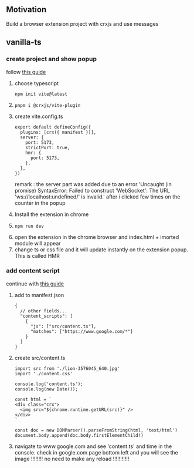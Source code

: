 <h2>Motivation</h2>
Build a browser extension project with crxjs and use messages

<h2>vanilla-ts</h2>



<h3>create project and show popup</h3>
follow <a href='https://crxjs.dev/vite-plugin/getting-started/vanilla-js/create-project'>this guide</a>
<ol>
<li>

choose typescript
```
npm init vite@latest
```

</li>
<li>

```
pnpm i @crxjs/vite-plugin
```

</li>
<li>
create vite.config.ts

```
export default defineConfig({
  plugins: [crx({ manifest })],
  server: {
    port: 5173,
    strictPort: true,
    hmr: {
      port: 5173,
    },
  },
})

```

remark : the server part was added due to an error 'Uncaught (in promise) SyntaxError: Failed to construct 'WebSocket': The URL 'ws://localhost:undefined/' is invalid.' after i clicked few times on the counter in the popup
</li>

<li>Install the extension in chrome</li>


<li>

```
npm run dev
```

</li>
<li>open the extension in the chrome browser and index.html + imorted module will appear</li>
<li>change ts or css file and it will update instantly on the extension popup. This is called HMR</li>
</ol>

<h3>add content script</h3>
continue with <a href='https://crxjs.dev/vite-plugin/getting-started/vanilla-js/add-content-script'>this guide</a>

<ol>
<li>add to manifest.json

```
{
  // other fields...
  "content_scripts": [
    {
      "js": ["src/content.ts"],
      "matches": ["https://www.google.com/*"]
    }
  ]
}
```

</li>

<li>create src/content.ts

```
import src from './lion-3576045_640.jpg'
import './content.css'

console.log('content.ts');
console.log(new Date());

const html = `
<div class="crx">
  <img src="${chrome.runtime.getURL(src)}" />
</div>
`

const doc = new DOMParser().parseFromString(html, 'text/html')
document.body.append(doc.body.firstElementChild!)

```

</li>

<li>navigate to www.google.com and see 'content.ts' and time in the console. check in google.com page bottom left and you will see the image !!!!!!!! no need to make any reload !!!!!!!!!!!</li>

</ol>